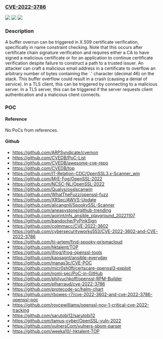 ### [CVE-2022-3786](https://cve.mitre.org/cgi-bin/cvename.cgi?name=CVE-2022-3786)
![](https://img.shields.io/static/v1?label=Product&message=OpenSSL&color=blue)
![](https://img.shields.io/static/v1?label=Version&message=%3D%203.0.0%20&color=brighgreen)
![](https://img.shields.io/static/v1?label=Vulnerability&message=Buffer%20overflow&color=brighgreen)

### Description

A buffer overrun can be triggered in X.509 certificate verification, specifically in name constraint checking. Note that this occurs after certificate chain signature verification and requires either a CA to have signed a malicious certificate or for an application to continue certificate verification despite failure to construct a path to a trusted issuer. An attacker can craft a malicious email address in a certificate to overflow an arbitrary number of bytes containing the `.' character (decimal 46) on the stack. This buffer overflow could result in a crash (causing a denial of service). In a TLS client, this can be triggered by connecting to a malicious server. In a TLS server, this can be triggered if the server requests client authentication and a malicious client connects.

### POC

#### Reference
No PoCs from references.

#### Github
- https://github.com/ARPSyndicate/cvemon
- https://github.com/CVEDB/PoC-List
- https://github.com/CVEDB/awesome-cve-repo
- https://github.com/CVEDB/top
- https://github.com/IT-Relation-CDC/OpenSSL3.x-Scanner_win
- https://github.com/MrE-Fog/OpenSSL-2022
- https://github.com/NCSC-NL/OpenSSL-2022
- https://github.com/Qualys/osslscanwin
- https://github.com/WhatTheFuzz/openssl-fuzz
- https://github.com/XRSec/AWVS-Update
- https://github.com/alicangnll/SpookySSL-Scanner
- https://github.com/aneasystone/github-trending
- https://github.com/aoirint/nfs_ansible_playground_20221107
- https://github.com/bandoche/PyPinkSign
- https://github.com/colmmacc/CVE-2022-3602
- https://github.com/cybersecurityworks553/CVE-2022-3602-and-CVE-2022-3786
- https://github.com/hi-artem/find-spooky-prismacloud
- https://github.com/hktalent/TOP
- https://github.com/jfrog/jfrog-openssl-tools
- https://github.com/kaosagnt/ansible-everyday
- https://github.com/manas3c/CVE-POC
- https://github.com/micr0sh0ft/certscare-openssl3-exploit
- https://github.com/nomi-sec/PoC-in-GitHub
- https://github.com/philyuchkoff/openssl-RPM-Builder
- https://github.com/plharraud/cve-2022-3786
- https://github.com/protecode-sc/helm-chart
- https://github.com/rbowes-r7/cve-2022-3602-and-cve-2022-3786-openssl-poc
- https://github.com/roycewilliams/openssl-nov-1-critical-cve-2022-tracking
- https://github.com/sarutobi12/sarutobi12
- https://github.com/tamus-cyber/OpenSSL-vuln-2022
- https://github.com/vulnersCom/vulners-sbom-parser
- https://github.com/weeka10/-hktalent-TOP

